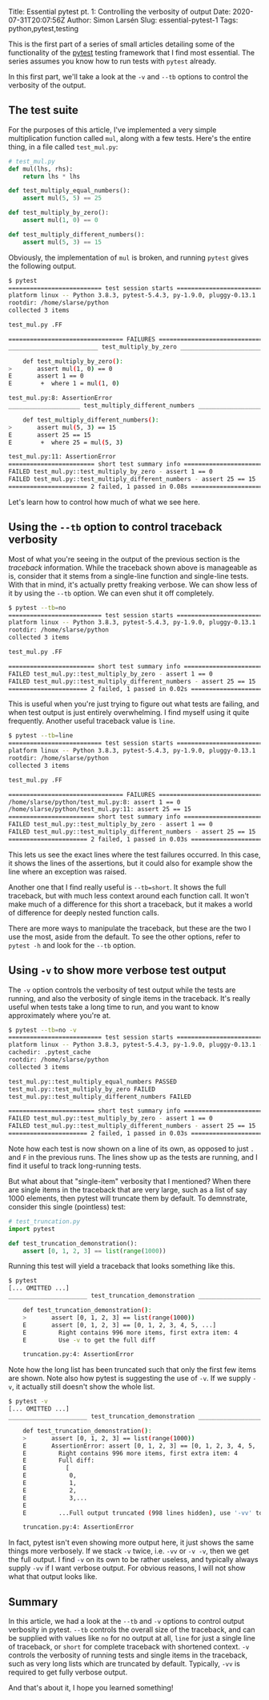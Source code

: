 Title: Essential pytest pt. 1: Controlling the verbosity of output
Date: 2020-07-31T20:07:56Z
Author: Simon Larsén
Slug: essential-pytest-1
Tags: python,pytest,testing

This is the first part of a series of small articles detailing some of the
functionality of the [pytest](https://docs.pytest.org/en/latest/) testing
framework that I find most essential. The series assumes you know how to run
tests with `pytest` already.

In this first part, we'll take a look at the `-v` and `--tb` options to control
the verbosity of the output.

## The test suite
For the purposes of this article, I've implemented a very simple multiplication
function called `mul`, along with a few tests. Here's the entire thing, in a
file called `test_mul.py`:

```python
# test_mul.py
def mul(lhs, rhs):
    return lhs * lhs

def test_multiply_equal_numbers():
    assert mul(5, 5) == 25

def test_multiply_by_zero():
    assert mul(1, 0) == 0

def test_multiply_different_numbers():
    assert mul(5, 3) == 15
```

Obviously, the implementation of `mul` is broken, and running `pytest` gives
the following output.

```bash
$ pytest
========================== test session starts ===========================
platform linux -- Python 3.8.3, pytest-5.4.3, py-1.9.0, pluggy-0.13.1
rootdir: /home/slarse/python
collected 3 items                                                        

test_mul.py .FF                                                         [100%]

================================ FAILURES ================================
_________________________ test_multiply_by_zero __________________________

    def test_multiply_by_zero():
>       assert mul(1, 0) == 0
E       assert 1 == 0
E        +  where 1 = mul(1, 0)

test_mul.py:8: AssertionError
____________________ test_multiply_different_numbers _____________________

    def test_multiply_different_numbers():
>       assert mul(5, 3) == 15
E       assert 25 == 15
E        +  where 25 = mul(5, 3)

test_mul.py:11: AssertionError
======================== short test summary info =========================
FAILED test_mul.py::test_multiply_by_zero - assert 1 == 0
FAILED test_mul.py::test_multiply_different_numbers - assert 25 == 15
====================== 2 failed, 1 passed in 0.08s =======================
```

Let's learn how to control how much of what we see here.

## Using the `--tb` option to control traceback verbosity
Most of what you're seeing in the output of the previous section is the
_traceback_ information. While the traceback shown above is manageable as is,
consider that it stems from a single-line function and single-line tests. With
that in mind, it's actually pretty freaking verbose. We can show less of it by
using the `--tb` option. We can even shut it off completely.

```bash
$ pytest --tb=no
========================== test session starts ===========================
platform linux -- Python 3.8.3, pytest-5.4.3, py-1.9.0, pluggy-0.13.1
rootdir: /home/slarse/python
collected 3 items                                                        

test_mul.py .FF                                                         [100%]

======================== short test summary info =========================
FAILED test_mul.py::test_multiply_by_zero - assert 1 == 0
FAILED test_mul.py::test_multiply_different_numbers - assert 25 == 15
====================== 2 failed, 1 passed in 0.02s =======================
```

This is useful when you're just trying to figure out what tests are failing, and
when test output is just entirely overwhelming. I find myself using it quite
frequently. Another useful traceback value is `line`.

```bash
$ pytest --tb=line
========================== test session starts ===========================
platform linux -- Python 3.8.3, pytest-5.4.3, py-1.9.0, pluggy-0.13.1
rootdir: /home/slarse/python
collected 3 items                                                        

test_mul.py .FF                                                         [100%]

================================ FAILURES ================================
/home/slarse/python/test_mul.py:8: assert 1 == 0
/home/slarse/python/test_mul.py:11: assert 25 == 15
======================== short test summary info =========================
FAILED test_mul.py::test_multiply_by_zero - assert 1 == 0
FAILED test_mul.py::test_multiply_different_numbers - assert 25 == 15
====================== 2 failed, 1 passed in 0.03s =======================
```
This lets us see the exact lines where the test failures occurred. In this case,
it shows the lines of the assertions, but it could also for example show the
line where an exception was raised.

Another one that I find really useful is `--tb=short`. It shows the full
traceback, but with much less context around each function call. It won't
make much of a difference for this short a traceback, but it makes a world of
difference for deeply nested function calls.

There are more ways to manipulate the traceback, but these are the two I use the
most, aside from the default. To see the other options, refer to `pytest -h` and
look for the `--tb` option.

## Using `-v` to show more verbose test output
The `-v` option controls the verbosity of test output while the tests are
running, and also the verbosity of single items in the traceback. It's really
useful when tests take a long time to run, and you want to know approximately
where you're at.

```bash
$ pytest --tb=no -v
========================== test session starts ===========================
platform linux -- Python 3.8.3, pytest-5.4.3, py-1.9.0, pluggy-0.13.1 -- /usr/bin/python
cachedir: .pytest_cache
rootdir: /home/slarse/python
collected 3 items                                                        

test_mul.py::test_multiply_equal_numbers PASSED                         [ 33%]
test_mul.py::test_multiply_by_zero FAILED                               [ 66%]
test_mul.py::test_multiply_different_numbers FAILED                     [100%]

======================== short test summary info =========================
FAILED test_mul.py::test_multiply_by_zero - assert 1 == 0
FAILED test_mul.py::test_multiply_different_numbers - assert 25 == 15
====================== 2 failed, 1 passed in 0.03s =======================
```
Note how each test is now shown on a line of its own, as opposed to just `.` and
`F` in the previous runs. The lines show up as the tests are running, and I find
it useful to track long-running tests.

But what about that "single-item" verbosity that I mentioned? When there are
single items in the traceback that are very large, such as a list of say 1000
elements, then pytest will truncate them by default. To demnstrate, consider
this single (pointless) test:

```python
# test_truncation.py
import pytest

def test_truncation_demonstration():
    assert [0, 1, 2, 3] == list(range(1000))
```

Running this test will yield a traceback that looks something like this.

```bash
$ pytest
[... OMITTED ...]
______________________ test_truncation_demonstration _____________________

    def test_truncation_demonstration():
    >       assert [0, 1, 2, 3] == list(range(1000))
    E       assert [0, 1, 2, 3] == [0, 1, 2, 3, 4, 5, ...]
    E         Right contains 996 more items, first extra item: 4
    E         Use -v to get the full diff

    truncation.py:4: AssertionError
```

Note how the long list has been truncated such that only the first few items are
shown. Note also how pytest is suggesting the use of `-v`. If we supply `-v`, it
actually still doesn't show the whole list.

```bash
$ pytest -v
[... OMITTED ...]
______________________ test_truncation_demonstration _____________________

    def test_truncation_demonstration():
    >       assert [0, 1, 2, 3] == list(range(1000))
    E       AssertionError: assert [0, 1, 2, 3] == [0, 1, 2, 3, 4, 5, ...]
    E         Right contains 996 more items, first extra item: 4
    E         Full diff:
    E           [
    E            0,
    E            1,
    E            2,
    E            3,...
    E         
    E         ...Full output truncated (998 lines hidden), use '-vv' to show

    truncation.py:4: AssertionError
```

In fact, pytest isn't even showing more output here, it just shows the same
things more verbosely. If we stack `-v` twice, i.e. `-vv` or `-v -v`, then we
get the full output. I find `-v` on its own to be rather useless, and typically
always supply `-vv` if I want verbose output. For obvious reasons, I will not
show what that output looks like.

## Summary
In this article, we had a look at the `--tb` and `-v` options to control output
verbosity in pytest. `--tb` controls the overall size of the traceback, and can
be supplied with values like `no` for no output at all, `line` for just a single
line of traceback, or `short` for complete traceback with shortened context.
`-v` controls the verbosity of running tests and single items in the traceback,
such as very long lists which are truncated by default. Typically, `-vv` is
required to get fully verbose output.

And that's about it, I hope you learned something!
